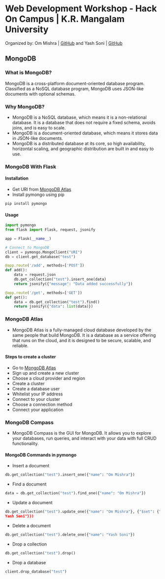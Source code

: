 # Web Development Workshop - Hack On Campus | K.R. Mangalam University
Organized by: Om Mishra | [GitHub](https://github.com/Om-Mishra7) and Yash Soni | [GitHub](https://github.com/Yash-Soni774)   


## MongoDB

### What is MongoDB?
MongoDB is a cross-platform document-oriented database program. Classified as a NoSQL database program, MongoDB uses JSON-like documents with optional schemas.

### Why MongoDB?
- MongoDB is a NoSQL database, which means it is a non-relational database. It is a database that does not require a fixed schema, avoids joins, and is easy to scale.
- MongoDB is a document-oriented database, which means it stores data in JSON-like documents.
- MongoDB is a distributed database at its core, so high availability, horizontal scaling, and geographic distribution are built in and easy to use.

### MongoDB With Flask

#### Installation
- Get URI from [MongoDB Atlas](https://www.mongodb.com/cloud/atlas)
- Install pymongo using pip
```bash
pip install pymongo
```

#### Usage
```python
import pymongo
from flask import Flask, request, jsonify

app = Flask(__name__)

# Connect to MongoDB
client = pymongo.MongoClient("URI")
db = client.get_database("test")

@app.route('/add', methods=['POST'])
def add():
    data = request.json
    db.get_collection("test").insert_one(data)
    return jsonify({"message": "Data added successfully"})

@app.route('/get', methods=['GET'])
def get():
    data = db.get_collection("test").find()
    return jsonify({"data": list(data)})
```

### MongoDB Atlas
- MongoDB Atlas is a fully-managed cloud database developed by the same people that build MongoDB. It is a database as a service offering that runs on the cloud, and it is designed to be secure, scalable, and reliable.

#### Steps to create a cluster
- Go to [MongoDB Atlas](https://www.mongodb.com/cloud/atlas)
- Sign up and create a new cluster
- Choose a cloud provider and region
- Create a cluster
- Create a database user
- Whitelist your IP address
- Connect to your cluster
- Choose a connection method
- Connect your application

### MongoDB Compass
- MongoDB Compass is the GUI for MongoDB. It allows you to explore your databases, run queries, and interact with your data with full CRUD functionality.

#### MongoDB Commands in pymongo

- Insert a document
```python
db.get_collection("test").insert_one({"name": "Om Mishra"})
```

- Find a document
```python
data = db.get_collection("test").find_one({"name": "Om Mishra"})
```

- Update a document
```python
db.get_collection("test").update_one({"name": "Om Mishra"}, {"$set": {"name": "
Yash Soni"}})
```

- Delete a document
```python
db.get_collection("test").delete_one({"name": "Yash Soni"})
```

- Drop a collection
```python
db.get_collection("test").drop()
```

- Drop a database
```python
client.drop_database("test")
```


